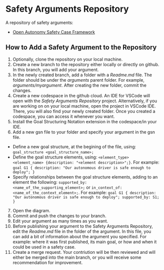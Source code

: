 # Safety Arguments Repository
A repository of safety arguments:

- [Open Autonomy Safety Case Framework](./arguments/open_autonomy_safety_case_framework)

## How to Add a Safety Argument to the Repository

1. Optionally, clone the repository on your local machine.
2. Create a new branch to the repository either locally or directly on github. In this branch, you will add your argument.
3. In the newly created branch, add a folder with a _Readme.md_ file. The folder should be under the _arguments_ parent folder. For example,  _arguments/myargument_. After creating the new folder, commit the changes.
4. Create a new codespace in the github cloud. An IDE for VSCode will open with the _Safety Arguments Repository_ project. Alternatively, if you are working on  on your local machine, open the project in VSCode IDE. There, you will also find your newly created folder. Once you created a codespace, you can access it whenever you want.
5. Install the Goal Structuring Notation extension in the codespace/in your IDE.
6. Add a new gsn file to your folder and specify your argument in the gsn file.
  - Define a new goal structure, at the begining of the file, using: `goal_structure <goal_structure_name>;`
  - Define the goal structure elements, using: `<element_type> <element_name> {description: "<element description>";}`. For example:
    `goal G1 {
    description: "Our autonomous driver is safe enough to deploy";
    }`
  - Specify relationships between the goal structure elements, adding to an element the following: `supported_by: <name_of_the_supporting_element>;` or `in_context_of: <name_of_the_context_element>;`. For example:
    `goal G1 {
    description: "Our autonomous driver is safe enough to deploy";
    supported_by: S1;
    }`
7. Open the diagram.
8. Commit and push the changes to your branch.
9. Edit your argument as many times as you want.
10. Before publishing your argument to the Safety Arguments Repository, edit the _Readme.md_ file in the folder of the argument. In this file, you can add a bit of information about the argument you specified. For example: where it was first published, its main goal, or how and when it could be used in a safety case. 
11. Create a merge request. Your contriution will be then reviewed and will either be merged into the main branch, or you will receive some recommendation for improvement.

